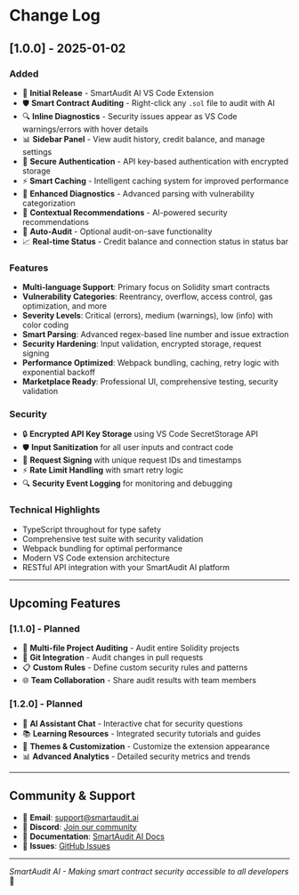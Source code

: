 # Change Log

## [1.0.0] - 2025-01-02

### Added
- 🚀 **Initial Release** - SmartAudit AI VS Code Extension
- 🛡️ **Smart Contract Auditing** - Right-click any `.sol` file to audit with AI
- 🔍 **Inline Diagnostics** - Security issues appear as VS Code warnings/errors with hover details
- 📊 **Sidebar Panel** - View audit history, credit balance, and manage settings
- 🔐 **Secure Authentication** - API key-based authentication with encrypted storage
- ⚡ **Smart Caching** - Intelligent caching system for improved performance
- 📱 **Enhanced Diagnostics** - Advanced parsing with vulnerability categorization
- 🎯 **Contextual Recommendations** - AI-powered security recommendations
- 🔄 **Auto-Audit** - Optional audit-on-save functionality
- 📈 **Real-time Status** - Credit balance and connection status in status bar

### Features
- **Multi-language Support**: Primary focus on Solidity smart contracts
- **Vulnerability Categories**: Reentrancy, overflow, access control, gas optimization, and more
- **Severity Levels**: Critical (errors), medium (warnings), low (info) with color coding
- **Smart Parsing**: Advanced regex-based line number and issue extraction
- **Security Hardening**: Input validation, encrypted storage, request signing
- **Performance Optimized**: Webpack bundling, caching, retry logic with exponential backoff
- **Marketplace Ready**: Professional UI, comprehensive testing, security validation

### Security
- 🔒 **Encrypted API Key Storage** using VS Code SecretStorage API
- 🛡️ **Input Sanitization** for all user inputs and contract code
- 🔐 **Request Signing** with unique request IDs and timestamps
- ⚡ **Rate Limit Handling** with smart retry logic
- 🔍 **Security Event Logging** for monitoring and debugging

### Technical Highlights
- TypeScript throughout for type safety
- Comprehensive test suite with security validation
- Webpack bundling for optimal performance
- Modern VS Code extension architecture
- RESTful API integration with your SmartAudit AI platform

---

## Upcoming Features

### [1.1.0] - Planned
- 📁 **Multi-file Project Auditing** - Audit entire Solidity projects
- 🔗 **Git Integration** - Audit changes in pull requests
- 📋 **Custom Rules** - Define custom security rules and patterns
- 🌐 **Team Collaboration** - Share audit results with team members

### [1.2.0] - Planned  
- 🤖 **AI Assistant Chat** - Interactive chat for security questions
- 📚 **Learning Resources** - Integrated security tutorials and guides
- 🎨 **Themes & Customization** - Customize the extension appearance
- 📊 **Advanced Analytics** - Detailed security metrics and trends

---

## Community & Support

- 📧 **Email**: support@smartaudit.ai
- 💬 **Discord**: [Join our community](https://discord.gg/smartaudit)  
- 📖 **Documentation**: [SmartAudit AI Docs](https://docs.smartaudit.ai)
- 🐛 **Issues**: [GitHub Issues](https://github.com/smartaudit-ai/vscode-extension/issues)

---

*SmartAudit AI - Making smart contract security accessible to all developers* 🚀